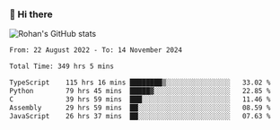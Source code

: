 ### 👋 Hi there 

<!--
**rohznmdev/rohznmdev** is a ✨ _special_ ✨ repository because its `README.md` (this file) appears on your GitHub profile.

Here are some ideas to get you started:

- 🔭 I’m currently working on ...
- 🌱 I’m currently learning Ruby and Ruby on Rails
- 👯 I’m looking to collaborate on ...
- 🤔 I’m looking for help with ...
- 💬 Ask me about ...
- 📫 How to reach me: ...
- 😄 Pronouns: ...
- ⚡ Fun fact: ...
-->
![Rohan's GitHub stats](https://github-readme-stats.vercel.app/api?username=rohznmdev&theme=dark&show_icons=true)

<!--START_SECTION:waka-->

```txt
From: 22 August 2022 - To: 14 November 2024

Total Time: 349 hrs 5 mins

TypeScript    115 hrs 16 mins ████████▒░░░░░░░░░░░░░░░░   33.02 %
Python        79 hrs 45 mins  █████▓░░░░░░░░░░░░░░░░░░░   22.85 %
C             39 hrs 59 mins  ███░░░░░░░░░░░░░░░░░░░░░░   11.46 %
Assembly      29 hrs 59 mins  ██░░░░░░░░░░░░░░░░░░░░░░░   08.59 %
JavaScript    26 hrs 37 mins  ██░░░░░░░░░░░░░░░░░░░░░░░   07.63 %
```

<!--END_SECTION:waka-->
